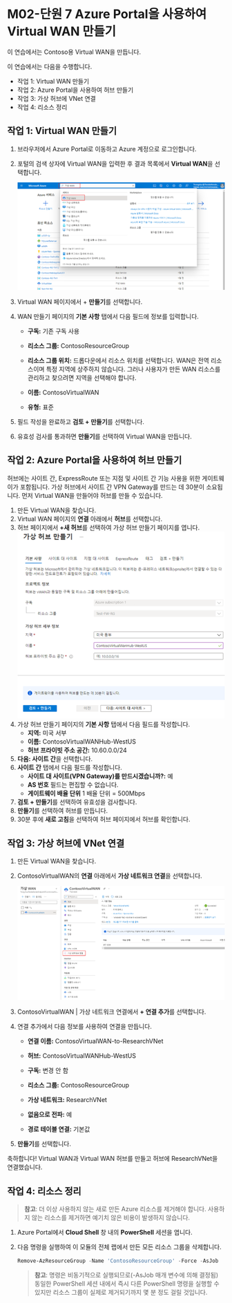﻿---
Exercise:
    title: 'M02-단원 7 Azure Portal을 사용하여 Virtual WAN 만들기'
    module: '모듈 - 하이브리드 네트워킹 설계 및 구현'
---

# M02-단원 7 Azure Portal을 사용하여 Virtual WAN 만들기


이 연습에서는 Contoso용 Virtual WAN을 만듭니다.

이 연습에서는 다음을 수행합니다.

+ 작업 1: Virtual WAN 만들기
+ 작업 2: Azure Portal을 사용하여 허브 만들기
+ 작업 3: 가상 허브에 VNet 연결
+ 작업 4: 리소스 정리



## 작업 1: Virtual WAN 만들기

1. 브라우저에서 Azure Portal로 이동하고 Azure 계정으로 로그인합니다.

2. 포털의 검색 상자에 Virtual WAN을 입력한 후 결과 목록에서 **Virtual WAN**을 선택합니다.

   ![Azure Portal에서 Virtual WAN 검색](../media/search-for-virtual-wan.png)

 

3. Virtual WAN 페이지에서 + **만들기**를 선택합니다. 

4. WAN 만들기 페이지의 **기본 사항** 탭에서 다음 필드에 정보를 입력합니다.

   - **구독:** 기존 구독 사용

   - **리소스 그룹:** ContosoResourceGroup

   - **리소스 그룹 위치:** 드롭다운에서 리소스 위치를 선택합니다. WAN은 전역 리소스이며 특정 지역에 상주하지 않습니다. 그러나 사용자가 만든 WAN 리소스를 관리하고 찾으려면 지역을 선택해야 합니다.

   - **이름:** ContosoVirtualWAN

   - **유형:** 표준 

5. 필드 작성을 완료하고 **검토 + 만들기**를 선택합니다.

6. 유효성 검사를 통과하면 **만들기**를 선택하여 Virtual WAN을 만듭니다.

## 작업 2: Azure Portal을 사용하여 허브 만들기

허브에는 사이트 간, ExpressRoute 또는 지점 및 사이트 간 기능 사용을 위한 게이트웨이가 포함됩니다. 가상 허브에서 사이트 간 VPN Gateway를 만드는 데 30분이 소요됩니다. 먼저 Virtual WAN을 만들어야 허브를 만들 수 있습니다.

1. 만든 Virtual WAN을 찾습니다. 
2. Virtual WAN 페이지의 **연결** 아래에서 **허브**를 선택합니다.
3. 허브 페이지에서 **+새 허브**를 선택하여 가상 허브 만들기 페이지를 엽니다.
   ![가상 허브 만들기 기본 사항 탭](../media/create-vwan-hub.png)
4. 가상 허브 만들기 페이지의 **기본 사항** 탭에서 다음 필드를 작성합니다.
   - **지역:** 미국 서부
   - **이름:** ContosoVirtualWANHub-WestUS
   - **허브 프라이빗 주소 공간:** 10.60.0.0/24
5. **다음: 사이트 간**을 선택합니다.
6. **사이트 간** 탭에서 다음 필드를 작성합니다.
   - **사이트 대 사이트(VPN Gateway)를 만드시겠습니까?:** 예
   - **AS 번호** 필드는 편집할 수 없습니다.
   - **게이트웨이 배율 단위** 1 배율 단위 = 500Mbps
7. **검토 + 만들기**를 선택하여 유효성을 검사합니다.
8. **만들기**를 선택하여 허브를 만듭니다. 
9. 30분 후에 **새로 고침**을 선택하여 허브 페이지에서 허브를 확인합니다. 

## 작업 3: 가상 허브에 VNet 연결

1. 만든 Virtual WAN을 찾습니다. 

2. ContosoVirtualWAN의 **연결** 아래에서 **가상 네트워크 연결**을 선택합니다.

   ![가상 네트워크 연결이 강조 표시된 Virtual WAN 구성 페이지](../media/connect-vnet-to-virtual-hub.png)

3. ContosoVirtualWAN | 가상 네트워크 연결에서 **+ 연결 추가**를 선택합니다.

4. 연결 추가에서 다음 정보를 사용하여 연결을 만듭니다.

   - **연결 이름:** ContosoVirtualWAN-to-ResearchVNet

   - **허브:** ContosoVirtualWANHub-WestUS

   - **구독:** 변경 안 함

   - **리소스 그룹:** ContosoResourceGroup

   - **가상 네트워크:** ResearchVNet

   - **없음으로 전파:** 예

   - **경로 테이블 연결:** 기본값

5. **만들기**를 선택합니다.

 

축하합니다! Virtual WAN과 Virtual WAN 허브를 만들고 허브에 ResearchVNet을 연결했습니다.

## 작업 4: 리소스 정리

   >**참고**: 더 이상 사용하지 않는 새로 만든 Azure 리소스를 제거해야 합니다. 사용하지 않는 리소스를 제거하면 예기치 않은 비용이 발생하지 않습니다.

1. Azure Portal에서 **Cloud Shell** 창 내의 **PowerShell** 세션을 엽니다.

1. 다음 명령을 실행하여 이 모듈의 전체 랩에서 만든 모든 리소스 그룹을 삭제합니다.

   ```powershell
   Remove-AzResourceGroup -Name 'ContosoResourceGroup' -Force -AsJob
   ```

    >**참고**: 명령은 비동기적으로 실행되므로(-AsJob 매개 변수에 의해 결정됨) 동일한 PowerShell 세션 내에서 즉시 다른 PowerShell 명령을 실행할 수 있지만 리소스 그룹이 실제로 제거되기까지 몇 분 정도 걸릴 것입니다.
